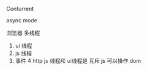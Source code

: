 Conturrent

 async mode

 
 浏览器  多线程
 1. ui 线程
 2. js 线程
 3. 事件
 4 http
 js  线程和 ui线程是 互斥 js 可以操作 dom